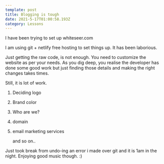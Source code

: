 ```yaml
---
template: post
title: Blogging is tough 
date: 2021-5-17T01:00:58.193Z
category: Lessons
---
```

I have been trying to set up whiteseer.com

I am using git + netlify free hosting to set things up. It has been laborious. 

Just getting the raw code, is not enough. You need to customize the website as per your needs. As you dig deep, you realise the developer has done some good work but just finding those details and making the right changes takes times. 

Still, it is lot of work.

1. Deciding logo

2. Brand color

3. Who are we?

4. domain

5. email marketing services

   and so on..

Just took break from undo-ing an error i made over git and it is 1am in the night. Enjoying good music though. :)